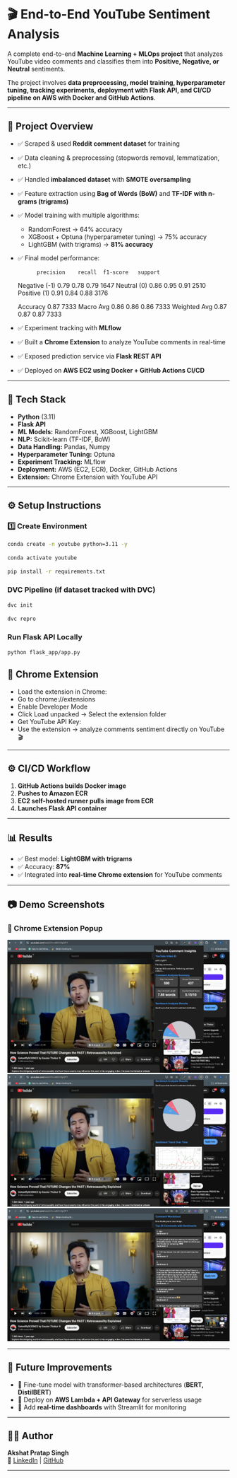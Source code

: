 # 🎬 End-to-End YouTube Sentiment Analysis  

A complete end-to-end **Machine Learning + MLOps project** that analyzes YouTube video comments and classifies them into **Positive, Negative, or Neutral** sentiments.  

The project involves **data preprocessing, model training, hyperparameter tuning, tracking experiments, deployment with Flask API, and CI/CD pipeline on AWS with Docker and GitHub Actions**.  

---

## 📌 Project Overview  
- ✅ Scraped & used **Reddit comment dataset** for training  
- ✅ Data cleaning & preprocessing (stopwords removal, lemmatization, etc.)  
- ✅ Handled **imbalanced dataset** with **SMOTE oversampling**  
- ✅ Feature extraction using **Bag of Words (BoW)** and **TF-IDF with n-grams (trigrams)**  
- ✅ Model training with multiple algorithms:
  - RandomForest → 64% accuracy  
  - XGBoost + Optuna (hyperparameter tuning) → 75% accuracy  
  - LightGBM (with trigrams) → **81% accuracy**  
- ✅ Final model performance:

            precision    recall  f1-score   support

  Negative (-1)   0.79      0.78      0.79      1647
  Neutral  (0)   0.86      0.95      0.91      2510
  Positive (1)   0.91      0.84      0.88      3176

  Accuracy                           0.87      7333
  Macro Avg        0.86      0.86      0.86      7333
  Weighted Avg     0.87      0.87      0.87      7333


- ✅ Experiment tracking with **MLflow**  
- ✅ Built a **Chrome Extension** to analyze YouTube comments in real-time  
- ✅ Exposed prediction service via **Flask REST API**  
- ✅ Deployed on **AWS EC2 using Docker + GitHub Actions CI/CD**  

---

## 🚀 Tech Stack
- **Python** (3.11)  
- **Flask API**  
- **ML Models:** RandomForest, XGBoost, LightGBM  
- **NLP:** Scikit-learn (TF-IDF, BoW)  
- **Data Handling:** Pandas, Numpy  
- **Hyperparameter Tuning:** Optuna  
- **Experiment Tracking:** MLflow  
- **Deployment:** AWS (EC2, ECR), Docker, GitHub Actions  
- **Extension:** Chrome Extension with YouTube API  

---

## ⚙️ Setup Instructions  

### 1️⃣ Create Environment  
```bash
conda create -n youtube python=3.11 -y
```
```bash 
conda activate youtube
````
```bash
pip install -r requirements.txt
```

### DVC Pipeline (if dataset tracked with DVC)

```bash
dvc init
```
```bash
dvc repro
```
### Run Flask API Locally

```bash
python flask_app/app.py
```

## 🎯 Chrome Extension

- Load the extension in Chrome:
- Go to chrome://extensions
- Enable Developer Mode
- Click Load unpacked → Select the extension folder
- Get YouTube API Key:
- Use the extension → analyze comments sentiment directly on YouTube 🎬


---

## ⚙️ CI/CD Workflow  

1. **GitHub Actions builds Docker image**  
2. **Pushes to Amazon ECR**  
3. **EC2 self-hosted runner pulls image from ECR**  
4. **Launches Flask API container**  

---

## 📊 Results  

- ✅ Best model: **LightGBM with trigrams**  
- ✅ Accuracy: **87%**  
- ✅ Integrated into **real-time Chrome extension** for YouTube comments  

---

## 📷 Demo Screenshots  

### 🔹 Chrome Extension Popup
![Extension Screenshot](screenshots/ss1.png)
![Extension Screenshot](screenshots/ss2.png)
![Extension Screenshot](screenshots/ss3.png)

---

## 📌 Future Improvements  

- 🔹 Fine-tune model with transformer-based architectures (**BERT, DistilBERT**)  
- 🔹 Deploy on **AWS Lambda + API Gateway** for serverless usage  
- 🔹 Add **real-time dashboards** with Streamlit for monitoring  

---

## 👨‍💻 Author  

**Akshat Pratap Singh**  
🔗 [LinkedIn](#) | [GitHub](https://github.com/Akshat48002)  

---

